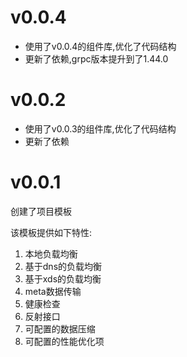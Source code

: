 # v0.0.4

+ 使用了v0.0.4的组件库,优化了代码结构
+ 更新了依赖,grpc版本提升到了1.44.0

# v0.0.2

+ 使用了v0.0.3的组件库,优化了代码结构
+ 更新了依赖

# v0.0.1

创建了项目模板

该模板提供如下特性:

1. 本地负载均衡
2. 基于dns的负载均衡
3. 基于xds的负载均衡
4. meta数据传输
5. 健康检查
6. 反射接口
7. 可配置的数据压缩
8. 可配置的性能优化项
